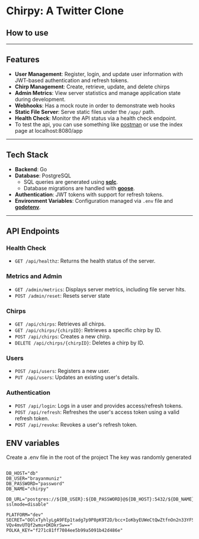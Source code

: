 # Chirpy: A Twitter Clone

## How to use

---

## Features

- **User Management**: Register, login, and update user information with JWT-based authentication and refresh tokens.
- **Chirp Management**: Create, retrieve, update, and delete chirps 
- **Admin Metrics**: View server statistics and manage application state during development.
- **Webhooks**: Has a mock route in order to demonstrate web hooks
- **Static File Server**: Serve static files under the `/app/` path.
- **Health Check**: Monitor the API status via a health check endpoint.
- To test the api, you can use something like [postman](https://www.postman.com/) or use the index page at localhost:8080/app

---

## Tech Stack

- **Backend**: Go 
- **Database**: PostgreSQL
  - SQL queries are generated using **[sqlc](https://github.com/kyleconroy/sqlc)**.
  - Database migrations are handled with **[goose](https://github.com/pressly/goose)**.
- **Authentication**: JWT tokens with support for refresh tokens.
- **Environment Variables**: Configuration managed via `.env` file and **[godotenv](https://github.com/joho/godotenv)**.

---

## API Endpoints

### Health Check
- `GET /api/healthz`: Returns the health status of the server.

### Metrics and Admin
- `GET /admin/metrics`: Displays server metrics, including file server hits.
- `POST /admin/reset`: Resets server state 

### Chirps
- `GET /api/chirps`: Retrieves all chirps.
- `GET /api/chirps/{chirpID}`: Retrieves a specific chirp by ID.
- `POST /api/chirps`: Creates a new chirp.
- `DELETE /api/chirps/{chirpID}`: Deletes a chirp by ID.

### Users
- `POST /api/users`: Registers a new user.
- `PUT /api/users`: Updates an existing user's details.

### Authentication
- `POST /api/login`: Logs in a user and provides access/refresh tokens.
- `POST /api/refresh`: Refreshes the user's access token using a valid refresh token.
- `POST /api/revoke`: Revokes a user's refresh token.

## ENV variables 
Create a .env file in the root of the project 
The key was randomly generated
```env

DB_HOST="db"
DB_USER="brayanmuniz"
DB_PASSWORD="password"
DB_NAME="chirpy"

DB_URL="postgres://${DB_USER}:${DB_PASSWORD}@${DB_HOST}:5432/${DB_NAME}?sslmode=disable"

PLATFORM="dev"
SECRET="OOlxTyhlyLgA9FEp1tadg7p9P8pK9T2D/bcc+IoKbyEUWeCtQwZtfnOn2n33YFSz
VQv4mvUTQf2wmu+DKDkrSw=="
POLKA_KEY="f271c81ff7084ee5b99a5091b42d486e"
```

